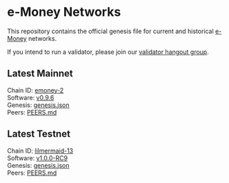 # e-Money Networks

This repository contains the official genesis file for current and historical [e-Money](https://e-money.com) networks.

If you intend to run a validator, please join our [validator hangout group](https://t.me/joinchat/HBB5elfpWv8rADBFhhjbtg).

## Latest Mainnet

Chain ID: [emoney-2](emoney-2/README.md)  
Software: [v0.9.6](https://github.com/e-money/em-ledger/releases/tag/v0.9.6)  
Genesis:  [genesis.json](https://raw.githubusercontent.com/e-money/networks/master/emoney-2/genesis.json)  
Peers: [PEERS.md](emoney-2/PEERS.md)

## Latest Testnet

Chain ID: [lilmermaid-13](lilmermaid-13/README.md)  
Software: [v1.0.0-RC9](https://github.com/e-money/em-ledger/releases/tag/v1.0.0-RC9)  
Genesis:  [genesis.json](https://raw.githubusercontent.com/e-money/networks/master/lilmermaid-13/genesis.json)  
Peers: [PEERS.md](lilmermaid-13/PEERS.md)  
